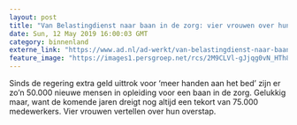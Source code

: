 ```yaml
---
layout: post
title: "Van Belastingdienst naar baan in de zorg: vier vrouwen over hun overstap"
date: Sun, 12 May 2019 16:00:03 GMT
category: binnenland
externe_link: "https://www.ad.nl/ad-werkt/van-belastingdienst-naar-baan-in-de-zorg-vier-vrouwen-over-hun-overstap~af15a67d/"
feature_image: "https://images1.persgroep.net/rcs/2M9CLVl-gJjqg0vN_HTh8kGqbWQ/diocontent/125426424/_fitwidth/400/?appId=21791a8992982cd8da851550a453bd7f&quality=0.7"
---
```


Sinds de regering extra geld uittrok voor ‘meer handen aan het bed’ zijn er zo’n 50.000 nieuwe mensen in opleiding voor een baan in de zorg. Gelukkig maar, want de komende jaren dreigt nog altijd een tekort van 75.000 medewerkers. Vier vrouwen vertellen over hun overstap.
